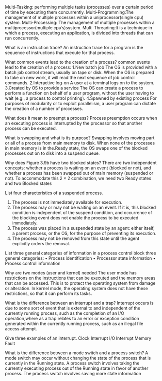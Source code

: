 Multi-Tasking: performing multiple tasks (processes) over a certain period of time by executing them concurrently.
Multi-Programming:The management of multiple processes within a uniprocessor(single cpu) system.
Multi-Processing: The management of multiple processes within a multiprocessor(multiple cpu’s)system.
Multi-Threading:It is a technique in which a process, executing an application, is
divided into threads that can run concurrently.



What is an instruction trace?
An instruction trace for a program is the sequence of instructions that execute for that process.

What common events lead to the creation of a process?
common events lead to the creation of a process:
1.New batch job The OS is provided with a batch job control stream, usually on tape
or disk. When the OS is prepared to take on new work, it will read the
next sequence of job control commands.
2.Interactive log-on A user at a terminal logs on to the system.
3.Created by OS to provide a service The OS can create a process to perform a function on behalf of a user program, without the user having to wait (e.g., a process to control
printing).
4.Spawned by existing process For purposes of modularity or to exploit parallelism, a user program can dictate the creation of a number of processes.

What does it mean to preempt a process?
Process preemption occurs when an executing process is interrupted by the processor so that another process can be executed.


What is swapping and what is its purpose?
Swapping involves moving part or all of a process from main memory to disk. When none of the processes in main memory is in the.Ready state, the OS swaps one of the blocked processes out on to disk into a suspend queue.

Why does Figure 3.9b have two blocked states?
There are two independent concepts: whether a process is waiting on an event (blocked or not), and whether a process has been swapped out of main memory (suspended or not). To accommodate this 2 × 2 combination, we need two Ready states and two Blocked states


List four characteristics of a suspended process.
1. The process is not immediately available for execution.
2. The process may or may not be waiting on an event. If it is, this blocked condition
is independent of the suspend condition, and occurrence of the blocking
event does not enable the process to be executed immediately.
3. The process was placed in a suspended state by an agent: either itself, a parent
process, or the OS, for the purpose of preventing its execution.
4. The process may not be removed from this state until the agent explicitly orders the removal.

List three general categories of information in a process control block
three general
categories:
• Process identification
• Processor state information
• Process control information

Why are two modes (user and kernel) needed
The user mode has restrictions on the instructions that can be executed and the memory areas that can be accessed. This is to protect the operating system from damage or alteration. In kernel mode, the operating system does not have these restrictions, so that it can perform its tasks.

What is the difference between an interrupt and a trap?
Interrupt occurs is due to some sort of event that is external to and independent of the currently running process, such as the completion of an I/O operation,where as a trap relates to an error or exception condition generated within the currently running process, such as an illegal file access attempt.

Give three examples of an interrupt.
Clock Interrupt
I/O Interrupt
Memory Fault


What is the difference between a mode switch and a process switch?
A mode switch may occur without changing the state of the process that is currently in the Running state. A process switch involves taking the currently executing process out of the Running state in favor of another process. The process switch involves saving more state information


